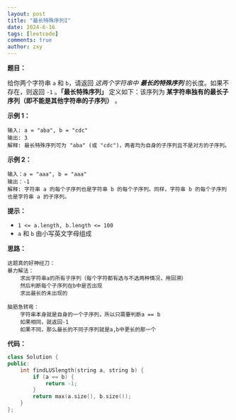 ```yaml
---
layout: post
title: "最长特殊序列I"
date: 2024-6-16
tags: [leetcode]
comments: true
author: zxy
---
```


**题目：**

给你两个字符串 `a` 和 `b`，请返回 *这两个字符串中 **最长的特殊序列*** 的长度。如果不存在，则返回 `-1` 。**「最长特殊序列」** 定义如下：该序列为 **某字符串独有的最长子序列（即不能是其他字符串的子序列）** 。

**示例 1：**

```
输入: a = "aba", b = "cdc"
输出: 3
解释: 最长特殊序列可为 "aba" (或 "cdc")，两者均为自身的子序列且不是对方的子序列。
```

**示例 2：**

```
输入：a = "aaa", b = "aaa"
输出：-1
解释: 字符串 a 的每个子序列也是字符串 b 的每个子序列。同样，字符串 b 的每个子序列也是字符串 a 的子序列。
```

**提示：**

- `1 <= a.length, b.length <= 100`
- `a` 和 `b` 由小写英文字母组成

**思路：**

```
这题真的好神经刀：
暴力解法：
	求出字符串a的所有子序列（每个字符都有选与不选两种情况，用回溯）
	然后判断每个子序列在b中是否出现
	求出最长的未出现的
	
脑筋急转弯：
	字符串本身就是自身的一个子序列，所以只需要判断a == b 
	如果相同，就返回-1
	如果不同，那么最长的不同子序列就是a,b中更长的那一个
```

**代码：**

```cpp
class Solution {
public:
    int findLUSlength(string a, string b) {
        if (a == b) {
            return -1;
        }
        return max(a.size(), b.size());
    }
};
```



